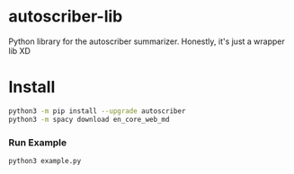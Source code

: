 # autoscriber-lib
Python library for the autoscriber summarizer. Honestly, it's just a wrapper lib XD

# Install
```bash
python3 -m pip install --upgrade autoscriber
python3 -m spacy download en_core_web_md
```

### Run Example
```python
python3 example.py
```